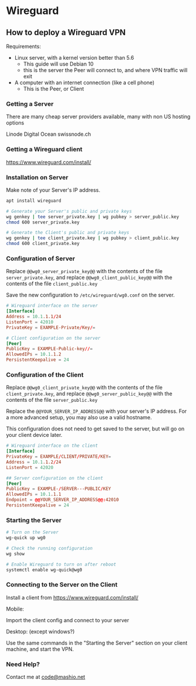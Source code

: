 # Wireguard

## How to deploy a Wireguard VPN

Requirements:

- Linux server, with a kernel version better than 5.6
  - This guide will use Debian 10
  - this is the server the Peer will connect to, and where VPN traffic will exit
- A computer with an internet connection (like a cell phone)
  - This is the Peer, or Client

### Getting a Server

There are many cheap server providers available, many with non US hosting options

Linode
Digital Ocean
swissnode.ch

### Getting a Wireguard client

https://www.wireguard.com/install/

### Installation on Server

Make note of your Server's IP address.

```bash
apt install wireguard

# Generate your Server's public and private keys
wg genkey | tee server_private.key | wg pubkey > server_public.key
chmod 600 server_private.key

# Generate the Client's public and private keys
wg genkey | tee client_private.key | wg pubkey > client_public.key
chmod 600 client_private.key

```

### Configuration of Server

Replace `@@wg0_server_private_key@@` with the contents of the file `server_private.key`, and replace `@@wg0_client_public_key@@` with the contents of the file `client_public.key`

Save the new configuration to `/etc/wireguard/wg0.conf` on the server.

```conf
# Wireguard interface on the server
[Interface]
Address = 10.1.1.1/24
ListenPort = 42010
PrivateKey = EXAMPLE-Private/Key/=

# Client configuration on the server
[Peer]
PublicKey = EXAMPLE-Public-key//=
AllowedIPs = 10.1.1.2
PersistentKeepalive = 24
```

### Configuration of the Client

Replace `@@wg0_client_private_key@@` with the contents of the file `client_private.key`, and replace `@@wg0_server_public_key@@` with the contents of the file `server_public.key`

Replace the `@@YOUR_SERVER_IP_ADDRESS@@` with your server's IP address. For a more advanced setup, you may also use a valid hostname.

This configuration does not need to get saved to the server, but will go on your client device later.

```conf
# Wireguard interface on the client
[Interface]
PrivateKey = EXAMPLE/CLIENT/PRIVATE/KEY=
Address = 10.1.1.2/24
ListenPort = 42020

## Server configuration on the client
[Peer]
PublicKey = EXAMPLE-/SERVER---PUBLIC/KEY
AllowedIPs = 10.1.1.1
Endpoint = @@YOUR_SERVER_IP_ADDRESS@@:42010
PersistentKeepalive = 24
```

### Starting the Server

```bash
# Turn on the Server
wg-quick up wg0

# Check the running configuration
wg show

# Enable Wireguard to turn on after reboot
systemctl enable wg-quick@wg0
```

### Connecting to the Server on the Client

Install a client from https://www.wireguard.com/install/

Mobile:

Import the client config and connect to your server

Desktop: (except windows?)

Use the same commands in the "Starting the Server" section on your client machine, and start the VPN.

### Need Help?

Contact me at code@mashio.net
